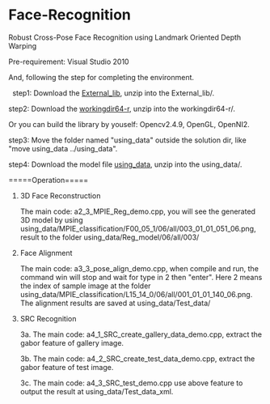 # Face-Recognition
Robust Cross-Pose Face Recognition using Landmark Oriented Depth Warping 

Pre-requirement: Visual Studio 2010

And, following the step for completing the environment.

    step1: Download the <a href="https://drive.google.com/file/d/0BwJ2me84dFHIYURLRlZpZXcwMlE/view?usp=sharing">External_lib</a>, unzip into the External_lib/.

step2: Download the <a href="https://drive.google.com/file/d/0BwJ2me84dFHIT2syY0FUWWo3QmM/view?usp=sharing">workingdir64-r</a>, unzip into the workingdir64-r/.

Or you can build the library by youself: Opencv2.4.9, OpenGL, OpenNI2.

step3: Move the folder named "using_data" outside the solution dir, like "move using_data ../using_data".

step4: Download the model file <a href="https://drive.google.com/file/d/0BwJ2me84dFHISHFaaGhqeml0c1U/view?usp=sharing">using_data</a>, unzip into the using_data/.

=====Operation=====

1. 3D Face Reconstruction

    The main code: a2_3_MPIE_Reg_demo.cpp, you will see the generated 3D model by using using_data/MPIE_classification/F00_05_1/06/all/003_01_01_051_06.png, result to the folder using_data/Reg_model/06/all/003/

2. Face Alignment

    The main code: a3_3_pose_align_demo.cpp, when compile and run, the command win will stop and wait for type in 2 then "enter". Here 2 means the index of sample image at the folder using_data/MPIE_classification/L15_14_0/06/all/001_01_01_140_06.png. The alignment results are saved at using_data/Test_data/

3. SRC Recognition

    3a. The main code: a4_1_SRC_create_gallery_data_demo.cpp, extract the gabor feature of gallery image.

    3b. The main code: a4_2_SRC_create_test_data_demo.cpp, extract the gabor feature of test image.

    3c. The main code: a4_3_SRC_test_demo.cpp use above feature to output the result at using_data/Test_data_xml.

